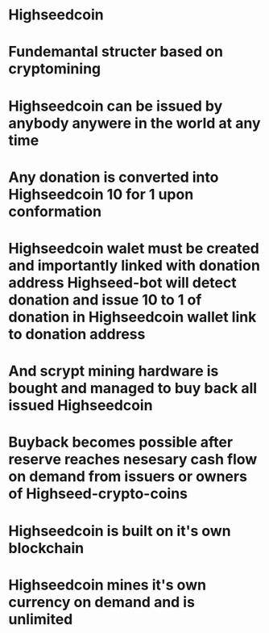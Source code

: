 # Highseedcoin
# Fundemantal structer based on cryptomining
# Highseedcoin can be issued by anybody anywere in the world at any time
# Any donation is converted into Highseedcoin 10 for 1 upon conformation
# Highseedcoin walet must be created and importantly linked with donation address Highseed-bot will detect donation and issue 10 to 1 of donation in Highseedcoin wallet link to donation address
# And scrypt mining hardware is bought and managed to buy back all issued Highseedcoin
# Buyback becomes possible after reserve reaches nesesary cash flow on demand from issuers or owners of Highseed-crypto-coins
# Highseedcoin is built on it's own blockchain
# Highseedcoin mines it's own currency on demand and is unlimited 
# 
